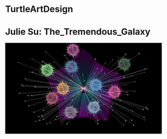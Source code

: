 # TurtleArtDesign
<h1> Julie Su: The_Tremendous_Galaxy </h1>
<img src="https://github.com/KuroPanda21/TurtleArtDesign/blob/master/The_Tremendous_Galaxy.PNG">
